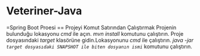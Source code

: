 # Veteriner-Java

 =Spring Boot Proesi
 == Projeyi Komut Satırından Çalıştırmak
Projenin bulunduğu lokasyonu *cmd* ile açın.
*mvn install* komutunu çalıştırın.
Proje dosyasındaki *target* klasörüne gidin.Lokasyonunu *cmd* ile çalıştırın.
*java -jar  `target dosyasıdaki SNAPSHOT ile biten dosyanın ismi`* komutunu çalıştırın.




